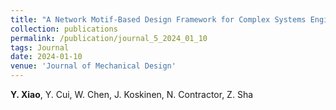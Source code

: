 ```yaml
---
title: "A Network Motif-Based Design Framework for Complex Systems Engineering Considering Local Dependencies [*In Preparation*]"
collection: publications
permalink: /publication/journal_5_2024_01_10
tags: Journal
date: 2024-01-10
venue: 'Journal of Mechanical Design'
---
```

**Y. Xiao**, Y. Cui, W. Chen, J. Koskinen, N. Contractor, Z. Sha
